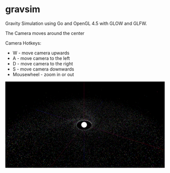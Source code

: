 gravsim
=======

Gravity Simulation using Go and OpenGL 4.5 with GLOW and GLFW.

The Camera moves around the center

Camera Hotkeys:
- W - move camera upwards
- A - move camera to the left
- D - move camera to the right
- S - move camera downwards
- Mousewheel - zoom in or out


![Screenshot](capture.png)

